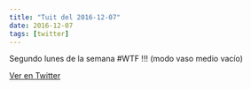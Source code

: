 ```yaml
---
title: "Tuit del 2016-12-07"
date: 2016-12-07
tags: [twitter]
---
```


Segundo lunes de la semana #WTF !!! (modo vaso medio vacío)



[Ver en Twitter](https://twitter.com/i/web/status/806399048416632832)
